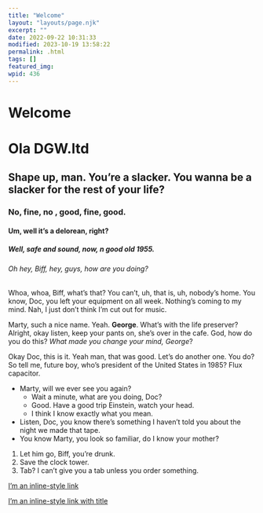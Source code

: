 ```yaml
---
title: "Welcome"
layout: "layouts/page.njk"
excerpt: ""
date: 2022-09-22 10:31:33
modified: 2023-10-19 13:58:22
permalink: .html
tags: []
featured_img: 
wpid: 436
---
```


# Welcome

<span class="background">Ola</span> <span class="foreground">DGW.ltd</span>
===========================================================================

Shape up, man. You’re a slacker. You wanna be a slacker for the rest of your life?
----------------------------------------------------------------------------------

### No, fine, no , good, fine, good.

#### Um, well it’s a delorean, right?

##### Well, safe and sound, now, n good old 1955.

###### Oh hey, Biff, hey, guys, how are you doing?

Whoa, whoa, Biff, what’s that? You can’t, uh, that is, uh, nobody’s home. You know, Doc, you left your equipment on all week. Nothing’s coming to my mind. Nah, I just don’t think I’m cut out for music.

Marty, such a nice name. Yeah. **George**. What’s with the life preserver? Alright, okay listen, keep your pants on, she’s over in the cafe. God, how do you do this? *What made you change your mind, George*?

Okay Doc, this is it. Yeah man, that was good. Let’s do another one. You do? So tell me, future boy, who’s president of the United States in 1985? Flux capacitor.

- Marty, will we ever see you again? 
  - Wait a minute, what are you doing, Doc?
  - Good. Have a good trip Einstein, watch your head.
  - I think I know exactly what you mean.
- Listen, Doc, you know there’s something I haven’t told you about the night we made that tape.
- You know Marty, you look so familiar, do I know your mother?

1. Let him go, Biff, you’re drunk.
2. Save the clock tower.
3. Tab? I can’t give you a tab unless you order something.

[I’m an inline-style link](https://www.google.com)

[I’m an inline-style link with title](<https://www.google.com >)

<div class="buffer"></div>